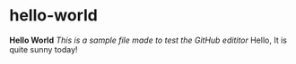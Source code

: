 # hello-world
**Hello World**
*This is a sample file made to test the GitHub edititor*
Hello, It is quite sunny today!
